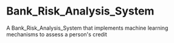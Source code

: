 # Bank_Risk_Analysis_System
A Bank_Risk_Analysis_System that implements machine learning mechanisms to assess a person's credit
